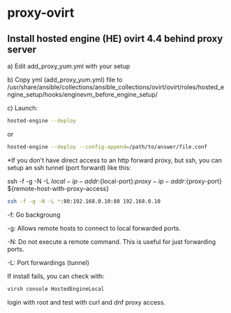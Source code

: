 # proxy-ovirt

## Install hosted engine (HE) ovirt 4.4 behind proxy server

a) Edit add_proxy_yum.yml with your setup

b) Copy yml (add_proxy_yum.yml) file to /usr/share/ansible/collections/ansible_collections/ovirt/ovirt/roles/hosted_engine_setup/hooks/enginevm_before_engine_setup/

c) Launch:
```bash
hosted-engine --deploy
```
or
```bash
hosted-engine --deploy --config-append=/path/to/answer/file.conf
```

*If you don't have direct access to an http forward proxy, but ssh, you can setup an ssh tunnel (port forward) like this:

ssh -f -g -N -L ${local-ip-addr}:${local-port}:${proxy-ip-addr}:${proxy-port} ${remote-host-with-proxy-access}

```bash
ssh -f -g -N -L *:80:192.168.0.10:80 192.168.0.10
```

-f: Go backgroung

-g: Allows remote hosts to connect to local forwarded ports.

-N: Do not execute a remote command.  This is useful for just forwarding ports.

-L: Port forwardings (tunnel)


If install fails, you can check with:

```bash
virsh console HostedEngineLocal
```

login with root and test with curl and dnf proxy access.
